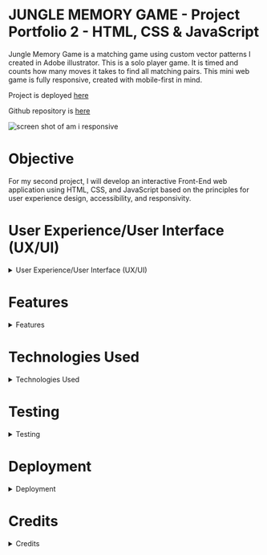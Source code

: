 # JUNGLE MEMORY GAME - Project Portfolio 2  - HTML, CSS & JavaScript

Jungle Memory Game is a matching game using custom vector patterns I created in Adobe illustrator. This is a solo player game. It is timed and counts how many moves it takes to find all matching pairs. This mini web game is fully responsive, created with mobile-first in mind. 

Project is deployed [here](https://chasingash.github.io/P2-Memory-Game/)

Github repository is [here](https://github.com/chasingash/P2-Memory-Game)

![screen shot of am i responsive](https://res.cloudinary.com/dtbdqnrln/image/upload/v1647779403/P2/Screenshot_2022-03-20_at_12.29.41_bcmn0q.png)

# Objective

For my second project, I will develop an interactive Front-End web application using HTML, CSS, and JavaScript based on the principles for user experience design, accessibility, and responsivity. 

# User Experience/User Interface (UX/UI)

<details>
  
  <summary>User Experience/User Interface (UX/UI)</summary>

### User Stories

##### First Time Visitor Goals
As a user it is important to:

1. Easily navigate the pame.
2. Understand the rules.
3. Understand how to start.
4. Flip cards to play the game.
5. To clearly see images to match.
6. To see how long it takes to complete the game with the timer.
7. To see if they have won.
8.  To play again.
9.  To return to the home page.
##### Return/frequent Visitor Goals.
##### Website's Owner Goals.

### Design

##### Colour Scheme 
  
##### Typography
##### Wireframes

</details>  

# Features

<details>
  
  <summary>Features</summary>

### Responsive  Website
### Instruction Page 
### Timer
### Customisable Features
### Modal Screen
### Animated Start Button
### Possible Future Features

</details>    
    
      
# Technologies Used
<details>
  <summary>Technologies Used</summary>
  
#### Languages Used

- HTML5
  - CSS
  - Javascript
  
  #### Applications Used
  


  - [Git](https://git-scm.com/) Git was used for version control.
  - [GitHub](https://github.com/) GitHub is used to store the projects code.
  - [Gitpages](https://pages.github.com/) Gitpages are used to deploy the site.
  -  [Balsamiq](https://www.balsamiq.com) was used to create wireframes for this project.
  -  [Google Fonts](https://fonts.google.com/) fonts were downloaded from Google Fonts.
  - [Fontawesome](https://www.fontawesome.com) icons were downloaded from Font Awesome.com.
  - [Chrome Developer Tools](https://developer.chrome.com/docs/devtools/) used for layout and responsive testing.
  - [Wave](https://wave.webaim.org/) used for accessibility testing.
  - [favICO.com](https://convertico.com/favicon/) used for creating favicon.
  - [W3 Validator](https://jigsaw.w3.org/css-validator/) used to test html and css code.
  - [Jshint](https://jshint.com/) used to validate Javascript code.
  - [autoprefixer.github.io](https://autoprefixer.github.io/) used to improve browser compatibility.
  - [Freeconvert.com](https://www.freeconvert.com) was used to convert the background image file to the  webp format.
  - [https://caniuse.com/webp](https://caniuse.com/webp)  used to check compatibility of the webp file format.
  - [color.a11y.com](https://color.a11y.com) used for testing colour contrasts.  
  - [audit.deque.com](https://audit.deque.com) used to check for any accessibility issues.  
  
 
</details>  

# Testing 
<details>
  <summary>Testing</summary>
  
  
#### Lighthouse
#### W3c CSS Validator
#### W3c HTML Validator
#### JSHint
#### WAVE Web Accessibility Evaluation Tool

#### Responsiveness

#### Issues Encountered Building The Game

#### Manual Testing for Bugs

#### Testing game for achievement of User Goals.  

#### Automated Testing

#### Issues Remaining

</details>
    
# Deployment
  <details>
    
  <summary>Deployment</summary>

#### GitHub Pages
#### Forking
#### Cloning 

</details>
    


# Credits
  <details>
  <summary>Credits</summary>
 
  #### Images

  #### Music/Sound 
  
  #### Code/Reference 

  #### Thanks

  </details>







